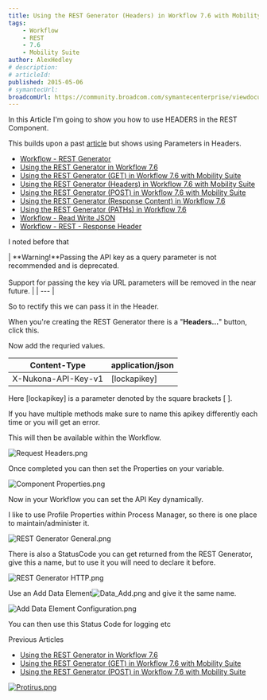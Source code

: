 ```yaml
---
title: Using the REST Generator (Headers) in Workflow 7.6 with Mobility Suite
tags:
    - Workflow
    - REST
    - 7.6
    - Mobility Suite
author: AlexHedley
# description: 
# articleId: 
published: 2015-05-06
# symantecUrl:
broadcomUrl: https://community.broadcom.com/symantecenterprise/viewdocument/using-the-rest-generator-response?CommunityKey=04ead5e9-3643-4118-b853-afa5a58710c6&tab=librarydocuments
---
```


In this Article I'm going to show you how to use HEADERS in the REST Component.
  
This builds upon a past [article](https://community.broadcom.com/symantecenterprise/viewdocument?DocumentKey=e7c91120-a123-4625-979d-1734c77e75d7&amp;CommunityKey=04ead5e9-3643-4118-b853-afa5a58710c6&amp;tab=librarydocuments) but shows using Parameters in Headers.
  
- [Workflow - REST Generator](https://community.broadcom.com/symantecenterprise/viewdocument?DocumentKey=0c51c681-c801-4bcb-a02d-2c9c33c76f78&amp;CommunityKey=04ead5e9-3643-4118-b853-afa5a58710c6&amp;tab=librarydocuments)
- [Using the REST Generator in Workflow 7.6](https://community.broadcom.com/symantecenterprise/viewdocument?DocumentKey=e7c91120-a123-4625-979d-1734c77e75d7&amp;CommunityKey=04ead5e9-3643-4118-b853-afa5a58710c6&amp;tab=librarydocuments)
- [Using the REST Generator (GET) in Workflow 7.6 with Mobility Suite](https://community.broadcom.com/symantecenterprise/viewdocument?DocumentKey=a2dcdd55-e5af-4a79-98fb-20316278b763&amp;CommunityKey=04ead5e9-3643-4118-b853-afa5a58710c6&amp;tab=librarydocuments)
- [Using the REST Generator (Headers) in Workflow 7.6 with Mobility Suite](https://community.broadcom.com/symantecenterprise/viewdocument?DocumentKey=9436681a-270e-439f-ae3d-3b20b9a25341&amp;CommunityKey=04ead5e9-3643-4118-b853-afa5a58710c6&amp;tab=librarydocuments)
- [Using the REST Generator (POST) in Workflow 7.6 with Mobility Suite](https://community.broadcom.com/symantecenterprise/viewdocument?DocumentKey=f63d5608-8e51-43fb-a09e-c38ebca50cff&amp;CommunityKey=04ead5e9-3643-4118-b853-afa5a58710c6&amp;tab=librarydocuments)
- [Using the REST Generator (Response Content) in Workflow 7.6](https://community.broadcom.com/symantecenterprise/viewdocument?DocumentKey=70c640bd-f482-4db4-b56b-3770a85df85d&amp;CommunityKey=04ead5e9-3643-4118-b853-afa5a58710c6&amp;tab=librarydocuments)
- [Using the REST Generator (PATHs) in Workflow 7.6](https://community.broadcom.com/symantecenterprise/viewdocument?DocumentKey=e7c884d3-48d6-4f07-abfa-b6826cf35ae8&amp;CommunityKey=04ead5e9-3643-4118-b853-afa5a58710c6&amp;tab=librarydocuments)
- [Workflow - Read Write JSON](https://community.broadcom.com/symantecenterprise/viewdocument?DocumentKey=d8050704-5515-4e3c-8f82-0bc67a8260dc&amp;CommunityKey=04ead5e9-3643-4118-b853-afa5a58710c6&amp;tab=librarydocuments)
- [Workflow - REST - Response Header](https://community.broadcom.com/symantecenterprise/viewdocument?DocumentKey=92aa8f35-4dda-4afd-8639-1452c5e7e666&amp;CommunityKey=04ead5e9-3643-4118-b853-afa5a58710c6&amp;tab=librarydocuments)

I noted before that

| **Warning!**Passing the API key as a query parameter is not recommended and is deprecated.<br>
			<br>Support for passing the key via URL parameters will be removed in the near future. |
| --- |

So to rectify this we can pass it in the Header.
  
When you're creating the REST Generator there is a "**Headers...**" button, click this.
  
Now add the requried values.

| Content-Type | application/json |
| --- | --- |
| X-Nukona-API-Key-v1 | [lockapikey] |

Here [lockapikey] is a parameter denoted by the square brackets [ ].
  
If you have multiple methods make sure to name this apikey differently each time or you will get an error.
  
This will then be available within the Workflow.
  
![Request Headers.png](images\article-3412071-files_Request+Headers.png)
  
Once completed you can then set the Properties on your variable.
  
![Component Properties.png](images\article-3412071-files_Component+Properties.png)
  
Now in your Workflow you can set the API Key dynamically.
  
I like to use Profile Properties within Process Manager, so there is one place to maintain/administer it.
  
![REST Generator General.png](images\article-3412071-files_REST+Generator+General.png)
  
There is also a StatusCode you can get returned from the REST Generator, give this a name, but to use it you will need to declare it before.
  
![REST Generator HTTP.png](images\article-3412071-files_REST+Generator+HTTP.png)
  
Use an Add Data Element![Data_Add.png](images\article-3412071-files_Data_Add.png) and give it the same name.
  
![Add Data Element Configuration.png](images\article-3412071-files_Add+Data+Element+Configuration.png)
  
You can then use this Status Code for logging etc

Previous Articles

- [Using the REST Generator in Workflow 7.6](https://community.broadcom.com/symantecenterprise/viewdocument?DocumentKey=e7c91120-a123-4625-979d-1734c77e75d7&amp;CommunityKey=04ead5e9-3643-4118-b853-afa5a58710c6&amp;tab=librarydocuments)
- [Using the REST Generator (GET) in Workflow 7.6 with Mobility Suite](https://community.broadcom.com/symantecenterprise/viewdocument?DocumentKey=a2dcdd55-e5af-4a79-98fb-20316278b763&amp;CommunityKey=04ead5e9-3643-4118-b853-afa5a58710c6&amp;tab=librarydocuments)
- [Using the REST Generator (POST) in Workflow 7.6 with Mobility Suite](https://community.broadcom.com/symantecenterprise/viewdocument?DocumentKey=f63d5608-8e51-43fb-a09e-c38ebca50cff&amp;CommunityKey=04ead5e9-3643-4118-b853-afa5a58710c6&amp;tab=librarydocuments)

[![Protirus.png](images\article-3412071-files_Protirus.png)](http://protirus.com/)
